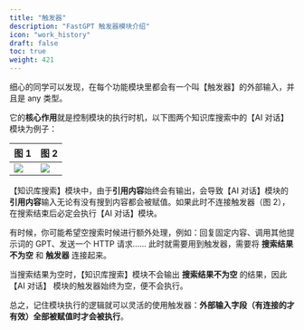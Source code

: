 ```yaml
---
title: "触发器"
description: "FastGPT 触发器模块介绍"
icon: "work_history"
draft: false
toc: true
weight: 421
---
```


细心的同学可以发现，在每个功能模块里都会有一个叫【触发器】的外部输入，并且是 any 类型。

它的**核心作用**就是控制模块的执行时机，以下图两个知识库搜索中的【AI 对话】模块为例子：

| 图 1                         | 图 2                         |
| ---------------------------- | ---------------------------- |
| ![](https://cdn.jsdelivr.us/gh/yangchuansheng/fastgpt-docs@main/assets/imgs/trigger1.png) | ![](https://cdn.jsdelivr.us/gh/yangchuansheng/fastgpt-docs@main/assets/imgs/trigger2.png) |

【知识库搜索】模块中，由于**引用内容**始终会有输出，会导致【AI 对话】模块的**引用内容**输入无论有没有搜到内容都会被赋值。如果此时不连接触发器（图 2），在搜索结束后必定会执行【AI 对话】模块。

有时候，你可能希望空搜索时候进行额外处理，例如：回复固定内容、调用其他提示词的 GPT、发送一个 HTTP 请求…… 此时就需要用到触发器，需要将 **搜索结果不为空** 和 **触发器** 连接起来。

当搜索结果为空时，【知识库搜索】模块不会输出 **搜索结果不为空** 的结果，因此 【AI 对话】 模块的触发器始终为空，便不会执行。

总之，记住模块执行的逻辑就可以灵活的使用触发器：**外部输入字段（有连接的才有效）全部被赋值时才会被执行**。
